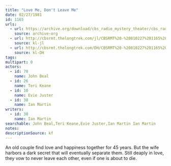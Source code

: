 ```yaml
---
title: "Love Me, Don't Leave Me"
date: 02/27/1981
id: 1165
urls: 
  - url: https://archive.org/download/cbs_radio_mystery_theater/cbs_radio_mystery_theater-1151-1200.zip/cbs_radio_mystery_theater-1151-1200%2Fcbsrmt_1165_love_me_dont_leave_me.mp3
    source: archive-org
  - url: http://cbsrmt.thelongtrek.com/jl/CBSRMT%20-%20810227%201165%20Love%20Me,%20Don%27t%20Leave%20Me_jl.mp3
    source: kl-jl
  - url: http://cbsrmt.thelongtrek.com/DH/CBSRMT%20-%20810227%201165%20Love%20Me,%20Don%27t%20Leave%20Me_dh.mp3
    source: kl-DH
tags: 
multipart: 0
actors:  
  - id: 70
    name: John Beal  
  - id: 26
    name: Teri Keane  
  - id: 10
    name: Evie Juster  
  - id: 38
    name: Ian Martin
writers:  
  - id: 38
    name: Ian Martin
searchable: John Beal,Teri Keane,Evie Juster,Ian Martin Ian Martin
notes: 
descriptionSource: kf
---
```

An old couple find love and happiness together for 45 years. But the wife harbors a dark secret that will eventually separate them. Still deaply in love, they vow to never leave each other, even if one is about to die.